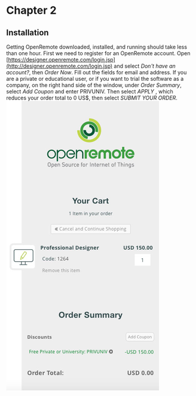 # Chapter 2
## Installation
Getting OpenRemote downloaded, installed, and running should take less than one hour. First we need to register for an OpenRemote account. Open [https://designer.openremote.com/login.jsp](http://designer.openremote.com/login.jsp) and select *Don't have an account?*, then *Order Now*. Fill out the fields for email and address. If you are a private or educational user, or if you want to trial the software as a company, on the right hand side of the window, under *Order Summary*, select *Add Coupon* and enter PRIVUNIV. Then select *APPLY* , which reduces your order total to 0 US$, then select *SUBMIT YOUR ORDER*. 
![Setting up an OpenRemote account](figures/figure_2_1.jpg)

